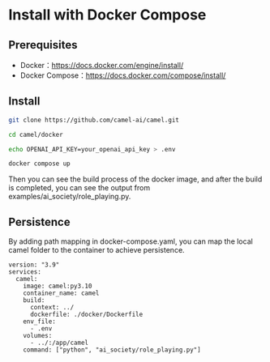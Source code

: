 # Install with Docker Compose

## Prerequisites
- Docker：https://docs.docker.com/engine/install/
- Docker Compose：https://docs.docker.com/compose/install/

## Install
```bash
git clone https://github.com/camel-ai/camel.git

cd camel/docker

echo OPENAI_API_KEY=your_openai_api_key > .env

docker compose up
```


Then you can see the build process of the docker image, and after the build 
is completed, you can see the output from examples/ai_society/role_playing.py.

## Persistence
By adding path mapping in docker-compose.yaml, you can map the local camel 
folder to the container to achieve persistence.

```
version: "3.9"
services:
  camel:
    image: camel:py3.10
    container_name: camel
    build:
      context: ../
      dockerfile: ./docker/Dockerfile
    env_file:
      - .env
    volumes:
      - ../:/app/camel
    command: ["python", "ai_society/role_playing.py"]
```
